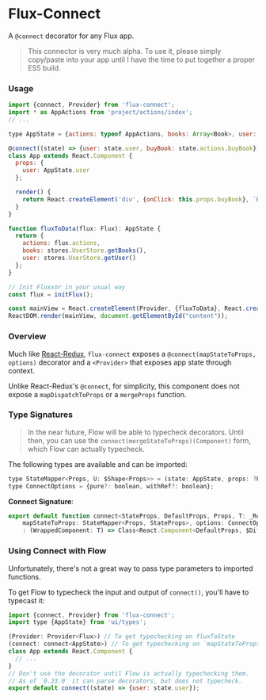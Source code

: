 # Flux-Connect

A `@connect` decorator for any Flux app.

> This connector is very much alpha. To use it, please simply copy/paste into your app until I have the time
  to put together a proper ES5 build.

### Usage

```js
import {connect, Provider} from 'flux-connect';
import * as AppActions from 'project/actions/index';
// ...

type AppState = {actions: typeof AppActions, books: Array<Book>, user: User};

@connect((state) => {user: state.user, buyBook: state.actions.buyBook})
class App extends React.Component {
  props: {
    user: AppState.user
  };

  render() {
    return React.createElement('div', {onClick: this.props.buyBook}, `Buy my book, ${user.username}!`);
  }
}

function fluxToData(flux: Flux): AppState {
  return {
    actions: flux.actions,
    books: stores.UserStore.getBooks(),
    user: stores.UserStore.getUser()
  };
}

// Init Fluxxor in your usual way
const flux = initFlux();

const mainView = React.createElement(Provider, {fluxToData}, React.createElement(App));
ReactDOM.render(mainView, document.getElementById("content"));
```

### Overview

Much like [React-Redux](https://github.com/reactjs/react-redux), `flux-connect` exposes a
`@connect(mapStateToProps, options)` decorator and a `<Provider>` that exposes app state
through context.

Unlike React-Redux's `@connect`, for simplicity, this component does not expose a `mapDispatchToProps` or
a `mergeProps` function.

### Type Signatures

> In the near future, Flow will be able to typecheck decorators.
> Until then, you can use the `connect(mergeStateToProps)(Component)` form,
> which Flow can actually typecheck.

The following types are available and can be imported:

```js
type StateMapper<Props, U: $Shape<Props>> = (state: AppState, props: ?Props) => U;
type ConnectOptions = {pure?: boolean, withRef?: boolean};
```

**Connect Signature**:

```js
export default function connect<StateProps, DefaultProps, Props, T: _ReactClass<DefaultProps, Props, *, *>>(
    mapStateToProps: StateMapper<Props, StateProps>, options: ConnectOptions = {})
    : (WrappedComponent: T) => Class<React.Component<DefaultProps, $Diff<Props, StateProps>, *>>
```

### Using Connect with Flow

Unfortunately, there's not a great way to pass type parameters to imported functions.

To get Flow to typecheck the input and output of `connect()`, you'll have to typecast it:

```js
import {connect, Provider} from 'flux-connect';
import type {AppState} from 'ui/types';

(Provider: Provider<Flux>) // To get typechecking on fluxToState
(connect: connect<AppState>) // To get typechecking on `mapStateToProps`
class App extends React.Component {
  // ...
}
// Don't use the decorator until Flow is actually typechecking them.
// As of `0.23.0` it can parse decorators, but does not typecheck.
export default connect((state) => {user: state.user});
```
